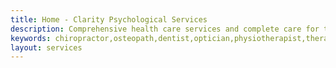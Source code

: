 ```yaml
---
title: Home - Clarity Psychological Services
description: Comprehensive health care services and complete care for the whole family.
keywords: chiropractor,osteopath,dentist,optician,physiotherapist,therapy,physical,cosmetic,surgeon,alternative,medicine,naturopath,accupuncture,therapeutic,health,healthcare,hospital,medic,clinic,doctor
layout: services
---
```

